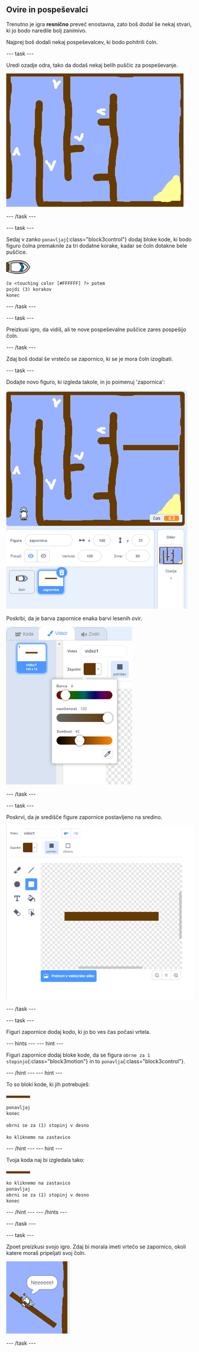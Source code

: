 ## Ovire in pospeševalci

Trenutno je igra **resnično** preveč enostavna, zato boš dodal še nekaj stvari, ki jo bodo naredile bolj zanimivo.

Najprej boš dodali nekaj pospeševalcev, ki bodo pohitrili čoln.

--- task ---

Uredi ozadje odra, tako da dodaš nekaj belih puščic za pospeševanje.

![posnetek zaslona](images/boat-boost.png)

--- /task ---

--- task ---

Sedaj v zanko `ponavljaj`{:class="block3control"} dodaj bloke kode, ki bodo figuro čolna premaknile za tri dodatne korake, kadar se čoln dotakne bele puščice.

![figura čolna](images/boat_resize.png)

```blocks3
če <touching color [#FFFFFF] ?> potem
pojdi (3) korakov
konec
```

--- /task ---

--- task ---

Preizkusi igro, da vidiš, ali te nove pospeševalne puščice zares pospešijo čoln.

--- /task ---

Zdaj boš dodal še vrstečo se zapornico, ki se je mora čoln izogibati.

--- task ---

Dodajte novo figuro, ki izgleda takole, in jo poimenuj 'zapornica':

![posnetek zaslona](images/boat-gate.png)

Poskrbi, da je barva zapornice enaka barvi lesenih ovir.

![posnetek zaslona](images/brown-hsv.png)

--- /task ---

--- task ---

Poskrvi, da je središče figure zapornice postavljeno na sredino.

![posnetek zaslona](images/boat-center.png)

--- /task ---

--- task ---

Figuri zapornice dodaj kodo, ki jo bo ves čas počasi vrtela.

--- hints --- --- hint ---

Figuri zapornice dodaj bloke kode, da se figura `obrne za 1 stopinjo`{:class="block3motion"} in to `ponavlja`{:class="block3control"}.

--- /hint --- --- hint ---

To so bloki kode, ki jih potrebuješ:

![zapornica](images/gate.png)

```blocks3
ponavljaj
konec

obrni se za (1) stopinj v desno

ko kliknemo na zastavico
```

--- /hint --- --- hint ---

Tvoja koda naj bi izgledala tako:

![zapornica](images/gate.png)

```blocks3
ko kliknemo na zastavico
ponavljaj
obrni se za (1) stopinj v desno
konec
```

--- /hint --- --- /hints ---

--- /task ---

--- task ---

Zpoet preizkusi svojo igro. Zdaj bi morala imeti vrtečo se zapornico, okoli katere moraš pripeljati svoj čoln.

![posnetek zaslona](images/boat-gate-test.png)

--- /task ---